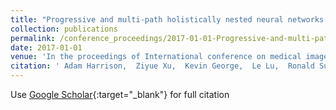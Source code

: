 ```yaml
---
title: "Progressive and multi-path holistically nested neural networks for pathological lung segmentation from CT images"
collection: publications
permalink: /conference_proceedings/2017-01-01-Progressive-and-multi-path-holistically-nested-neural-networks-for-pathological-lung-segmentation-from-CT-images
date: 2017-01-01
venue: 'In the proceedings of International conference on medical image computing and computer-assisted intervention'
citation: ' Adam Harrison,  Ziyue Xu,  Kevin George,  Le Lu,  Ronald Summers,  Daniel Mollura, &quot;Progressive and multi-path holistically nested neural networks for pathological lung segmentation from CT images.&quot; In the proceedings of International conference on medical image computing and computer-assisted intervention, 2017.'
---
```

Use [Google Scholar](https://scholar.google.com/scholar?q=Progressive+and+multi+path+holistically+nested+neural+networks+for+pathological+lung+segmentation+from+CT+images){:target="_blank"} for full citation